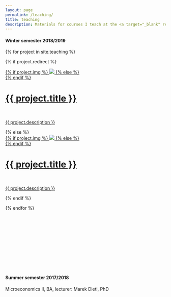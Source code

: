 ```yaml
---
layout: page
permalink: /teaching/
title: teaching
description: Materials for courses I teach at the <a target="_blank" rel="noopener noreferrer" href="http://www.sgh.waw.pl/en" title="SGH">SGH Warsaw School of Economics</a>.
---
```


#### **Winter semester 2018/2019**

{% for project in site.teaching %}

{% if project.redirect %}
<div class="project">
    <div class="thumbnail">
        <a href="{{ project.redirect }}" target="_blank">
        {% if project.img %}
        <img class="thumbnail" src="{{ project.img | prepend: site.baseurl | prepend: site.url }}"/>
        {% else %}
        <div class="thumbnail blankbox"></div>
        {% endif %}    
        <span>
            <h1>{{ project.title }}</h1>
            <br/>
            <p>{{ project.description }}</p>
        </span>
        </a>
    </div>
</div>
{% else %}

<div class="project ">
    <div class="thumbnail">
        <a href="{{ project.url | prepend: site.baseurl | prepend: site.url }}">
        {% if project.img %}
        <img class="thumbnail" src="{{ project.img | prepend: site.baseurl | prepend: site.url }}"/>
        {% else %}
        <div class="thumbnail blankbox"></div>
        {% endif %}    
        <span>
            <h1>{{ project.title }}</h1>
            <br/>
            <p>{{ project.description }}</p>
        </span>
        </a>
    </div>
</div>

{% endif %}

{% endfor %}


<br/>

<br/><br/><br/><br/><br/><br/><br/><br/>
#### **Summer semester 2017/2018**


  <i class="fas fa-book"></i>
  Microeconomics II, BA, lecturer: Marek Dietl, PhD
